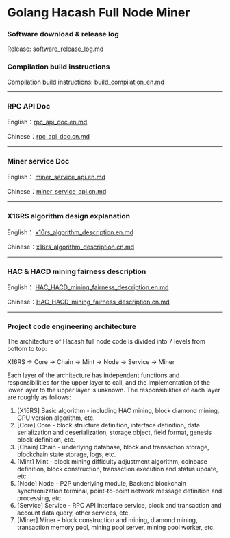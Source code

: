 # Golang Hacash Full Node Miner

### Software download & release log

Release: [software_release_log.md](doc/software_release_log.md)

### Compilation build instructions 

Compilation build instructions: [build_compilation_en.md](doc/build_compilation_en.md)

---

### RPC API Doc 

English：[rpc_api_doc.en.md](https://github.com/hacash/service/blob/master/doc/rpc_api_doc.en.md) 

Chinese：[rpc_api_doc.cn.md](https://github.com/hacash/service/blob/master/doc/rpc_api_doc.cn.md) 

---

### Miner service Doc

English： [miner_service_api.en.md](https://github.com/hacash/service/blob/master/doc/miner_service_api.en.md)

Chinese：[miner_service_api.cn.md](https://github.com/hacash/service/blob/master/doc/miner_service_api.cn.md) 


---

### X16RS algorithm design explanation

English： [x16rs_algorithm_description.en.md](https://github.com/hacash/x16rs/blob/master/doc/x16rs_algorithm_description.en.md)

Chinese：[x16rs_algorithm_description.cn.md](https://github.com/hacash/x16rs/blob/master/doc/x16rs_algorithm_description.cn.md)


---

### HAC & HACD mining fairness description

English： [HAC_HACD_mining_fairness_description.en.md](https://github.com/hacash/x16rs/blob/master/doc/HAC_HACD_mining_fairness_description.en.md)

Chinese：[HAC_HACD_mining_fairness_description.cn.md](https://github.com/hacash/x16rs/blob/master/doc/HAC_HACD_mining_fairness_description.cn.md)



---

### Project code engineering architecture

The architecture of Hacash full node code is divided into 7 levels from bottom to top:

X16RS -> Core -> Chain -> Mint -> Node -> Service -> Miner

Each layer of the architecture has independent functions and responsibilities for the upper layer to call, and the implementation of the lower layer to the upper layer is unknown. The responsibilities of each layer are roughly as follows:

1. [X16RS] Basic algorithm - including HAC mining, block diamond mining, GPU version algorithm, etc.
2. [Core] Core - block structure definition, interface definition, data serialization and deserialization, storage object, field format, genesis block definition, etc.
3. [Chain] Chain - underlying database, block and transaction storage, blockchain state storage, logs, etc.
4. [Mint] Mint - block mining difficulty adjustment algorithm, coinbase definition, block construction, transaction execution and status update, etc.
5. [Node] Node - P2P underlying module, Backend blockchain synchronization terminal, point-to-point network message definition and processing, etc.
6. [Service] Service - RPC API interface service, block and transaction and account data query, other services, etc.
7. [Miner] Miner - block construction and mining, diamond mining, transaction memory pool, mining pool server, mining pool worker, etc.

